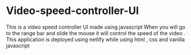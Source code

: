 # Video-speed-controller-UI
This is a video speed controller UI made using javascript
When you will go to the range bar and slide the mouse it will control the speed of the video .
This application is deployed using netlify while using html , css and vanilla javascript    
